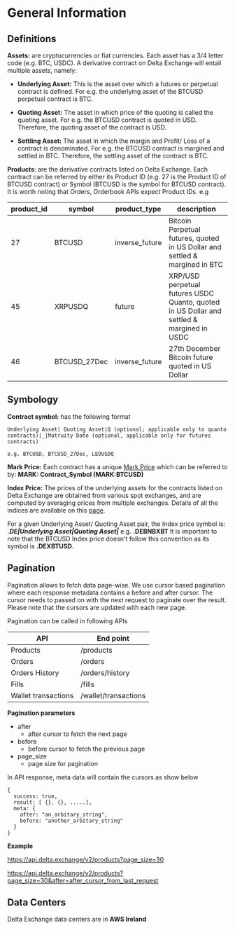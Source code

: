 # General Information
## Definitions
  **Assets:** are cryptocurrencies or fiat currencies. Each asset has a 3/4 letter code (e.g. BTC, USDC). A derivative contract on Delta Exchange will entail multiple assets, namely:

   - **Underlying Asset:** This is the asset over which a futures or perpetual contract is defined. For e.g. the underlying asset of the BTCUSD perpetual contract is BTC. 

   - **Quoting Asset:** The asset in which price of the quoting is called the quoting asset. For e.g. the BTCUSD contract is quoted in USD. Therefore, the quoting asset of the contract is USD.
   
   - **Settling Asset:** The asset in which the margin and Profit/ Loss of a contract is denominated. For e.g. the BTCUSD contract is margined and settled in BTC. Therefore, the settling asset of the contract is BTC.

**Products**: are the derivative contracts listed on Delta Exchange. Each contract can be referred by either its Product ID (e.g. 27 is the Product ID of BTCUSD contract) or Symbol (BTCUSD is the symbol for BTCUSD contract). It is worth noting that Orders, Orderbook APIs expect Product IDs. 
e.g

product_id| symbol |product_type| description
--|--|--|--
27  |BTCUSD|inverse_future|Bitcoin Perpetual futures, quoted in US Dollar and settled & margined in BTC
45|XRPUSDQ|future|XRP/USD perpetual futures USDC Quanto, quoted in US Dollar and settled & margined in USDC
46|BTCUSD_27Dec|inverse_future|27th December Bitcoin future quoted in US Dollar


## Symbology

**Contract symbol:** has the following format

    Underlying Asset| Quoting Asset|Q (optional; applicable only to quanto contracts)|_|Matruity Date (optional, applicable only for futures contracts)
    
    e.g. BTCUSD, BTCUSD_27Dec, LEOUSDQ
  
**Mark Price:** Each contract has a unique [Mark Price](https://www.delta.exchange/user-guide/)  which can be referred to by: **MARK: Contract_Symbol (MARK:BTCUSD)** 

**Index Price:** The prices of the underlying assets for the contracts listed on Delta Exchange are obtained from various spot exchanges, and are computed by averaging prices from multiple exchanges. Details of all the indices are available on this [page](https://www.delta.exchange/indices/).
  

For a given Underlying Asset/ Quoting Asset pair, the Index price symbol is: ***.DE|Underlying Asset|Quoting Asset|*** 
e.g. **.DEBNBXBT**
It is important to note that the BTCUSD Index price doesn't follow this convention as its symbol is **.DEXBTUSD**.

  
## Pagination
Pagination allows to fetch data page-wise. We use cursor based pagination where each response metadata contains a before and after cursor. The cursor needs to passed on with the next request to paginate over the result. Please note that the cursors are updated with each new page.

Pagination can be called in following APIs

API|End point|
--|--
Products|/products
Orders|/orders
Orders History|/orders/history
Fills|/fills
Wallet transactions|/wallet/transactions

**Pagination parameters**

  - after 
    - after cursor to fetch the next page
  - before 
    - before cursor to fetch the previous page
  - page_size
    - page size for pagination

In API response, meta data will contain the cursors as show below

```
{
  success: true,
  result: [ {}, {}, .....],
  meta: {
    after: "an_arbitary_string",
    before: "another_arbitary_string"
  }
}
```
  
**Example**

https://api.delta.exchange/v2/products?page_size=30

https://api.delta.exchange/v2/products?page_size=30&after=after_cursor_from_last_request

## Data Centers 
Delta Exchange data centers are in **AWS Ireland**